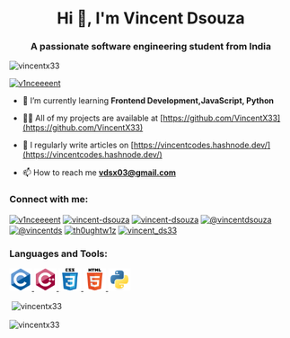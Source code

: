 <h1 align="center">Hi 👋, I'm Vincent Dsouza</h1>
<h3 align="center">A passionate software engineering student from India</h3>

<p align="left"> <img src="https://komarev.com/ghpvc/?username=vincentx33&label=Profile%20views&color=0e75b6&style=flat" alt="vincentx33" /> </p>

<p align="left"> <a href="https://twitter.com/v1nceeeent" target="blank"><img src="https://img.shields.io/twitter/follow/v1nceeeent?logo=twitter&style=for-the-badge" alt="v1nceeeent" /></a> </p>

- 🌱 I’m currently learning **Frontend Development,JavaScript, Python**

- 👨‍💻 All of my projects are available at [https://github.com/VincentX33](https://github.com/VincentX33)

- 📝 I regularly write articles on [https://vincentcodes.hashnode.dev/](https://vincentcodes.hashnode.dev/)

- 📫 How to reach me **vdsx03@gmail.com**

<h3 align="left">Connect with me:</h3>
<p align="left">
<a href="https://twitter.com/v1nceeeent" target="blank"><img align="center" src="https://raw.githubusercontent.com/rahuldkjain/github-profile-readme-generator/master/src/images/icons/Social/twitter.svg" alt="v1nceeeent" height="30" width="40" /></a>
<a href="https://linkedin.com/in/vincent-dsouza" target="blank"><img align="center" src="https://raw.githubusercontent.com/rahuldkjain/github-profile-readme-generator/master/src/images/icons/Social/linked-in-alt.svg" alt="vincent-dsouza" height="30" width="40" /></a>
<a href="https://stackoverflow.com/users/vincent-dsouza" target="blank"><img align="center" src="https://raw.githubusercontent.com/rahuldkjain/github-profile-readme-generator/master/src/images/icons/Social/stack-overflow.svg" alt="vincent-dsouza" height="30" width="40" /></a>
<a href="https://hashnode.com/@vincentdsouza" target="blank"><img align="center" src="https://raw.githubusercontent.com/rahuldkjain/github-profile-readme-generator/master/src/images/icons/Social/hashnode.svg" alt="@vincentdsouza" height="30" width="40" /></a>
<a href="https://medium.com/@vincentds" target="blank"><img align="center" src="https://raw.githubusercontent.com/rahuldkjain/github-profile-readme-generator/master/src/images/icons/Social/medium.svg" alt="@vincentds" height="30" width="40" /></a>
<a href="https://www.codechef.com/users/th0ughtw1z" target="blank"><img align="center" src="https://cdn.jsdelivr.net/npm/simple-icons@3.1.0/icons/codechef.svg" alt="th0ughtw1z" height="30" width="40" /></a>
<a href="https://www.hackerrank.com/vincent_ds33" target="blank"><img align="center" src="https://raw.githubusercontent.com/rahuldkjain/github-profile-readme-generator/master/src/images/icons/Social/hackerrank.svg" alt="vincent_ds33" height="30" width="40" /></a>
</p>

<h3 align="left">Languages and Tools:</h3>
<p align="left"> <a href="https://www.cprogramming.com/" target="_blank" rel="noreferrer"> <img src="https://raw.githubusercontent.com/devicons/devicon/master/icons/c/c-original.svg" alt="c" width="40" height="40"/> </a> <a href="https://www.w3schools.com/cpp/" target="_blank" rel="noreferrer"> <img src="https://raw.githubusercontent.com/devicons/devicon/master/icons/cplusplus/cplusplus-original.svg" alt="cplusplus" width="40" height="40"/> </a> <a href="https://www.w3schools.com/css/" target="_blank" rel="noreferrer"> <img src="https://raw.githubusercontent.com/devicons/devicon/master/icons/css3/css3-original-wordmark.svg" alt="css3" width="40" height="40"/> </a> <a href="https://www.w3.org/html/" target="_blank" rel="noreferrer"> <img src="https://raw.githubusercontent.com/devicons/devicon/master/icons/html5/html5-original-wordmark.svg" alt="html5" width="40" height="40"/> </a> <a href="https://www.python.org" target="_blank" rel="noreferrer"> <img src="https://raw.githubusercontent.com/devicons/devicon/master/icons/python/python-original.svg" alt="python" width="40" height="40"/> </a> </p>

<p>&nbsp;<img align="center" src="https://github-readme-stats.vercel.app/api?username=vincentx33&show_icons=true&locale=en" alt="vincentx33" /></p>

<p><img align="center" src="https://github-readme-streak-stats.herokuapp.com/?user=vincentx33&" alt="vincentx33" /></p>

